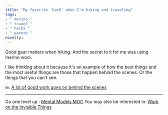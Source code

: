 ```yaml
---
title: "My favorite 'hack' when I'm hiking and traveling"
tags:
- " merino "
- " travel "
- " hacks "
- " pareto "
novelty:
---
```


Good gear matters when hiking.
And the secret to it for me was using merino wool. 

I like thinking about it because it's an example of how the best things and the most useful things are those that happen behind the scenes. Or the things that you can't see.

ie. [A lot of good work goes on behind the scenes](Notes/A%20lot%20of%20good%20work%20goes%20on%20behind%20the%20scenes.md)

----

Go one level up : [Mental Models MOC](Maps/Mental%20Models%20MOC.md)
You may also be interested in: [Work on the Invisible Things](Notes/Work%20on%20the%20Invisible%20Things.md)


